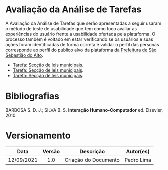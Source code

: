 # Avaliação da Análise de Tarefas

A Avaliação da Análise de Tarefas que serão apresentadas a seguir usaram o método de teste de usabilidade que tem como foco avaliar as experiências do usuário frente a usabilidade ofertada pela plataforma. O processo também é voltado em estar verificando se os usuários e suas ações foram identificadas de forma correta e validar o perfil das personas corresponde ao perfil do publico alvo da plataforma da [Prefeitura de São Sebastião do Alto](http://ssalto.rj.gov.br/).

- [Tarefa: Secção de leis municipais](docs/proj/tarefaSecção-de-leis-municipais.md).
- [Tarefa: Secção de leis municipais](docs/proj/tarefaSecção-de-leis-municipais.md).
- [Tarefa: Secção de leis municipais](docs/proj/tarefa-covid.md).

# Bibliografias

BARBOSA S. D. J.; SILVA B. S. <strong>Interação Humano-Computador</strong> ed. Elsevier, 2010.

# Versionamento

| **Data**   | **Versão** | **Descrição**        |             **Autor(es)**              |
| ---------- | :--------: | -------------------- | :------------------------------------: |
| 12/09/2021 |    1.0     | Criação do Documento | Pedro Lima  |

